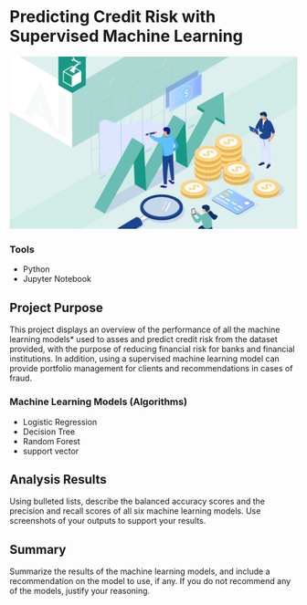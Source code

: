 # Predicting Credit Risk with Supervised Machine Learning 

![](https://github.com/MarielaKaradzhova/Credit_Risk_Analysis/blob/main/resources/cr.jpg)

### Tools
 - Python
 - Jupyter Notebook

## Project Purpose

This project displays an overview of the performance of all the machine learning models* used to asses and predict credit risk from the dataset provided, with the purpose of reducing financial risk for banks and financial institutions. In addition, using a supervised machine learning model can provide portfolio management for clients and recommendations in cases of fraud.


### Machine Learning Models (Algorithms)
 - Logistic Regression
 - Decision Tree
 - Random Forest
 - support vector 

##  Analysis Results
Using bulleted lists, describe the balanced accuracy scores and the precision and recall scores of all six machine learning models. Use screenshots of your outputs to support your results.

## Summary

Summarize the results of the machine learning models, and include a recommendation on the model to use, if any. If you do not recommend any of the models, justify your reasoning.

